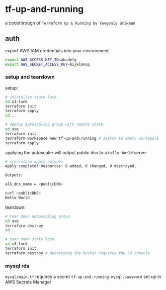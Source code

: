 # tf-up-and-running

a codethrough of `Terraform Up & Running by Yevgeniy Brikman`

## auth

export AWS IAM credentials into your environment

```bash
export AWS_ACCESS_KEY_ID=abcdefg
export AWS_SECRET_ACCESS_KEY=hijklmnop

```

### setup and teardown

setup:

```bash
# initialize state lock
cd s3-lock
terraform init
terraform apply
cd ..

# deploy autoscaling group with remote state
cd asg
terraform init
terraform workspace new tf-up-and-running # switch to empty workspace
terraform apply

```

applying the autoscaler will output public dns to a `Hello World` server

``` bash
# <terraform apply output>
Apply complete! Resources: 8 added, 0 changed, 0 destroyed.

Outputs:

alb_dns_name = <publicDNS>

curl <publicDNS>
Hello World

```

teardown: 

```bash
# tear down autoscaling group
cd asg
terraform destroy
cd ..

# tear down state lock
cd s3-lock
terraform init
terraform destroy # destroying the bucket requires the S3 console

```

### mysql rds

`mysql/main.tf` requires a secret `tf-up-and-running-mysql-password` set up in AWS Secrets Manager
